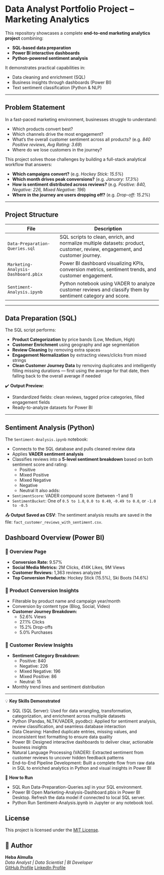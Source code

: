# Data Analyst Portfolio Project – Marketing Analytics

This repository showcases a complete **end-to-end marketing analytics project** combining: 
- **SQL-based data preparation**
- **Power BI interactive dashboards** 
- **Python-powered sentiment analysis**

It demonstrates practical capabilities in:
- Data cleaning and enrichment (SQL)
- Business insights through dashboards (Power BI)
- Text sentiment classification (Python & NLP)
---
## Problem Statement

In a fast-paced marketing environment, businesses struggle to understand:
- Which products convert best?
- Which channels drive the most engagement?
- What’s the overall customer sentiment across all products? (e.g. *840 Positive reviews, Avg Rating: 3.69*)
- Where do we lose customers in the journey?

This project solves those challenges by building a full-stack analytical workflow that answers:
- **Which campaigns convert?** (e.g. *Hockey Stick: 15.5%*)
- **Which month drives peak conversions?** (e.g. *January: 17.3%*)
- **How is sentiment distributed across reviews?** (e.g. *Positive: 840, Negative: 226, Mixed Negative: 196*)
- **Where in the journey are users dropping off?** (e.g. *Drop-off: 15.2%*)

-----

## Project Structure

| File | Description |
|------|-------------|
| `Data-Preparation-Queries.sql` | SQL scripts to clean, enrich, and normalize multiple datasets: product, customer, review, engagement, and customer journey. |
| `Marketing-Analysis-Dashboard.pbix` | Power BI dashboard visualizing KPIs, conversion metrics, sentiment trends, and customer engagement. |
| `Sentiment-Analysis.ipynb` | Python notebook using VADER to analyze customer reviews and classify them by sentiment category and score. |

---

## Data Preparation (SQL)

The SQL script performs:
- **Product Categorization** by price bands (Low, Medium, High)
- **Customer Enrichment** using geography and age segmentation
- **Review Cleaning** by removing extra spaces
- **Engagement Normalization** by extracting views/clicks from mixed strings
- **Clean Customer Journey Data** by removing duplicates and intelligently filling missing durations — first using the average for that date, then falling back to the overall average if needed


✔️ **Output Preview:**
- Standardized fields: clean reviews, tagged price categories, filled engagement fields
- Ready-to-analyze datasets for Power BI

---

## Sentiment Analysis (Python)

The  `Sentiment-Analysis.ipynb` notebook:
- Connects to the SQL database and pulls cleaned review data
- Applies **VADER sentiment analysis**
- Classifies reviews into a **5-level sentiment breakdown** based on both sentiment score and rating:
  - Positive
  - Mixed Positive
  - Mixed Negative
  - Negative
  - Neutral
It also adds:
- `SentimentScore`: VADER compound score (between -1 and 1)
- `SentimentBucket`: One of `0.5 to 1.0`, `0.0 to 0.49`, `-0.49 to 0.0`, or `-1.0 to -0.5`
  
📤 **Output Saved as CSV**:
The sentiment analysis results are saved in the file:
`fact_customer_reviews_with_sentiment.csv`. 

## Dashboard Overview (Power BI)

### 🔹 **Overview Page**
- **Conversion Rate:** 9.57%
- **Social Media Metrics:** 2M Clicks, 414K Likes, 9M Views
- **Customer Reviews:** 1,363 reviews analyzed
- **Top Conversion Products:** Hockey Stick (15.5%), Ski Boots (14.6%)

### 🔹 **Product Conversion Insights**
- Filterable by product name and campaign year/month
- Conversion by content type (Blog, Social, Video)
- **Customer Journey Breakdown:**
  - 52.6% Views
  - 27.1% Clicks
  - 15.2% Drop-offs
  - 5.0% Purchases

### 🔹 **Customer Review Insights**
- **Sentiment Category Breakdown**:
  - Positive: 840
  - Negative: 226
  - Mixed Negative: 196
  - Mixed Positive: 86
  - Neutral: 15
- Monthly trend lines and sentiment distribution

---

💡 **Key Skills Demonstrated**

- SQL (SQL Server): Used for data wrangling, transformation, categorization, and enrichment across multiple datasets
- Python (Pandas, NLTK/VADER, pyodbc): Applied for sentiment analysis, review classification, and seamless database interaction
- Data Cleaning: Handled duplicate entries, missing values, and inconsistent text formatting to ensure data quality
- Power BI: Designed interactive dashboards to deliver clear, actionable business insights
- Natural Language Processing (VADER): Extracted sentiment from customer reviews to uncover hidden feedback patterns
- End-to-End Pipeline Development: Built a complete flow from raw data in SQL to enriched analytics in Python and visual insights in Power BI

🚀 **How to Run**

- SQL
Run Data-Preparation-Queries.sql in your SQL environment.
- Power BI
Open Marketing-Analysis-Dashboard.pbix in Power BI Desktop.
Refresh the data model if connected to local SQL server.
- Python
Run Sentiment-Analysis.ipynb in Jupyter or any notebook tool.

## License

This project is licensed under the [MIT License](LICENSE).

## 👤 Author

**Heba Almulla**  
*Data Analyst | Data Scientist | BI Developer*  
[GitHub Profile](https://github.com/Heba-Almulla) 
[LinkedIn Profile](www.linkedin.com/in/heba-kh-almulla)

